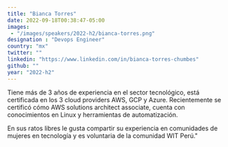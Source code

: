 ```yaml
---
title: "Bianca Torres"
date: 2022-09-18T00:38:47-05:00
images: 
 - "/images/speakers/2022-h2/bianca-torres.png"
designation : "Devops Engineer"
country: "mx"
twitter: ""
linkedin: "https://www.linkedin.com/in/bianca-torres-chumbes"
github: ""
year: "2022-h2"
---
```


Tiene más de 3 años de experiencia en el sector tecnológico, está certificada en los 3 cloud providers AWS, GCP y Azure. Recientemente se certificó cómo AWS solutions architect associate, cuenta con conocimientos en Linux y herramientas de automatización.

En sus ratos libres le gusta compartir su experiencia en comunidades de mujeres en tecnología y es voluntaria de la comunidad WIT Perú."